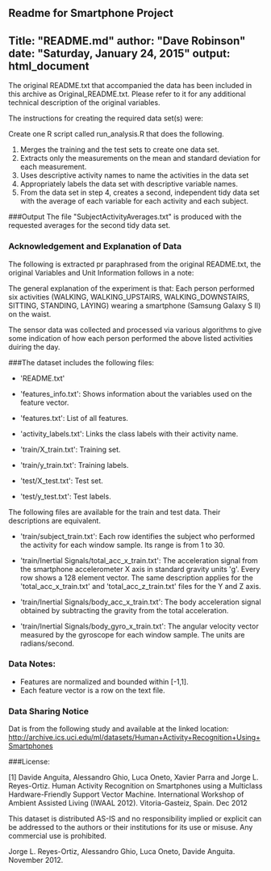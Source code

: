 Readme for Smartphone Project
---
Title: "README.md"
author: "Dave Robinson"
date: "Saturday, January 24, 2015"
output: html_document
---

The original README.txt that accompanied the data has been included in this archive as Original_README.txt. Please refer to it for any additional technical description of the original variables.

The instructions for creating the required data set(s) were:

Create one R script called run_analysis.R that does the following. 

1. Merges the training and the test sets to create one data set.
2. Extracts only the measurements on the mean and standard deviation for each measurement. 
3. Uses descriptive activity names to name the activities in the data set
4. Appropriately labels the data set with descriptive variable names. 
5. From the data set in step 4, creates a second, independent tidy data set with the average of each variable for each activity and each subject.

###Output
The file "SubjectActivityAverages.txt" is produced with the requested averages for the second tidy data set.


### Acknowledgement and Explanation of Data

The following is extracted pr paraphrased from the original README.txt, the original Variables and Unit Information follows in a note:

The general explanation of the experiment is that: Each person performed six activities (WALKING, WALKING\_UPSTAIRS, WALKING\_DOWNSTAIRS, SITTING, STANDING, LAYING) wearing a smartphone (Samsung Galaxy S II) on the waist. 

The sensor data was collected and processed via various algorithms to give some indication of how each person performed the above listed activities duiring the day. 

###The dataset includes the following files:

- 'README.txt'

- 'features_info.txt': Shows information about the variables used on the feature vector.

- 'features.txt': List of all features.

- 'activity_labels.txt': Links the class labels with their activity name.

- 'train/X_train.txt': Training set.

- 'train/y_train.txt': Training labels.

- 'test/X_test.txt': Test set.

- 'test/y_test.txt': Test labels.

The following files are available for the train and test data. Their descriptions are equivalent. 

- 'train/subject_train.txt': Each row identifies the subject who performed the activity for each window sample. Its range is from 1 to 30. 

- 'train/Inertial Signals/total_acc_x_train.txt': The acceleration signal from the smartphone accelerometer X axis in standard gravity units 'g'. Every row shows a 128 element vector. The same description applies for the 'total_acc_x_train.txt' and 'total_acc_z_train.txt' files for the Y and Z axis. 

- 'train/Inertial Signals/body_acc_x_train.txt': The body acceleration signal obtained by subtracting the gravity from the total acceleration. 

- 'train/Inertial Signals/body_gyro_x_train.txt': The angular velocity vector measured by the gyroscope for each window sample. The units are radians/second. 

### Data Notes: 

- Features are normalized and bounded within [-1,1].
- Each feature vector is a row on the text file.


### Data Sharing Notice

Dat is from the following study and available at the linked location:
http://archive.ics.uci.edu/ml/datasets/Human+Activity+Recognition+Using+Smartphones

###License:

[1] Davide Anguita, Alessandro Ghio, Luca Oneto, Xavier Parra and Jorge L. Reyes-Ortiz. Human Activity Recognition on Smartphones using a Multiclass Hardware-Friendly Support Vector Machine. International Workshop of Ambient Assisted Living (IWAAL 2012). Vitoria-Gasteiz, Spain. Dec 2012


This dataset is distributed AS-IS and no responsibility implied or explicit can be addressed to the authors or their institutions for its use or misuse. Any commercial use is prohibited.

Jorge L. Reyes-Ortiz, Alessandro Ghio, Luca Oneto, Davide Anguita. November 2012.

